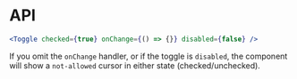# API

```jsx
<Toggle checked={true} onChange={() => {}} disabled={false} />
```

If you omit the `onChange` handler, or if the toggle is `disabled`, the component will show a `not-allowed` cursor in either state (checked/unchecked).
